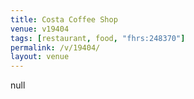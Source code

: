 ```yaml
---
title: Costa Coffee Shop
venue: v19404
tags: [restaurant, food, "fhrs:248370"]
permalink: /v/19404/
layout: venue
---
```

null